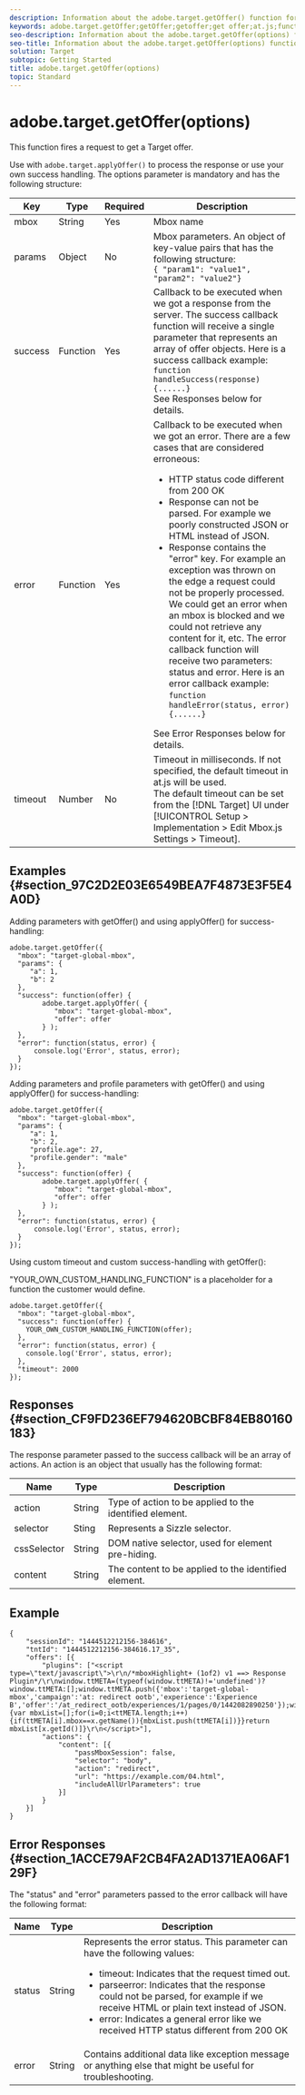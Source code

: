 ```yaml
---
description: Information about the adobe.target.getOffer() function for at.js. 
keywords: adobe.target.getOffer;getOffer;getoffer;get offer;at.js;functions;function
seo-description: Information about the adobe.target.getOffer(options) function for the Adobe Target at.js JavaScript library.
seo-title: Information about the adobe.target.getOffer(options) function for the Adobe Target at.js JavaScript library.
solution: Target
subtopic: Getting Started
title: adobe.target.getOffer(options)
topic: Standard
---
```


# adobe.target.getOffer(options)

This function fires a request to get a Target offer.

Use with `adobe.target.applyOffer()` to process the response or use your own success handling. The options parameter is mandatory and has the following structure:

| Key | Type | Required | Description |
|--- |--- |--- |--- |
|mbox|String|Yes|Mbox name|
|params|Object|No|Mbox parameters. An object of key-value pairs that has the following structure:<br>`{ "param1": "value1", "param2": "value2"}`|
|success|Function|Yes|Callback to be executed when we got a response from the server. The success callback function will receive a single parameter that represents an array of offer objects. Here is a success callback example:<br>`function handleSuccess(response){......}`<br>See Responses below for details.|
|error|Function|Yes|Callback to be executed when we got an error. There are a few cases that are considered erroneous:<ul><li>HTTP status code different from 200 OK</li><li>Response can not be parsed. For example we poorly constructed JSON or HTML instead of JSON.</li><li>Response contains the "error" key. For example an exception was thrown on the edge a request could not be properly processed. We could get an error when an mbox is blocked and we could not retrieve any content for it, etc. The error callback function will receive two parameters: status and error. Here is an error callback example: `function handleError(status, error){......}`</li></ul>See Error Responses below for details.|
|timeout|Number|No|Timeout in milliseconds. If not specified, the default timeout in at.js will be used.<br>The default timeout can be set from the [!DNL Target] UI under [!UICONTROL Setup > Implementation > Edit Mbox.js Settings > Timeout].|

## Examples {#section_97C2D2E03E6549BEA7F4873E3F5E4A0D}

Adding parameters with getOffer() and using applyOffer() for success-handling:

```
adobe.target.getOffer({   
  "mbox": "target-global-mbox", 
  "params": { 
     "a": 1, 
     "b": 2 
  }, 
  "success": function(offer) {           
        adobe.target.applyOffer( {  
           "mbox": "target-global-mbox", 
           "offer": offer  
        } ); 
  },   
  "error": function(status, error) {           
      console.log('Error', status, error); 
  } 
});
```

Adding parameters and profile parameters with getOffer() and using applyOffer() for success-handling:

```
adobe.target.getOffer({   
  "mbox": "target-global-mbox", 
  "params": { 
     "a": 1, 
     "b": 2, 
     "profile.age": 27, 
     "profile.gender": "male" 
  }, 
  "success": function(offer) {           
        adobe.target.applyOffer( {  
           "mbox": "target-global-mbox", 
           "offer": offer  
        } ); 
  },   
  "error": function(status, error) {           
      console.log('Error', status, error); 
  } 
});
```

Using custom timeout and custom success-handling with getOffer():

"YOUR_OWN_CUSTOM_HANDLING_FUNCTION" is a placeholder for a function the customer would define.

```
adobe.target.getOffer({     
  "mbox": "target-global-mbox",   
  "success": function(offer) { 
    YOUR_OWN_CUSTOM_HANDLING_FUNCTION(offer);   
  }, 
  "error": function(status, error) {                 
    console.log('Error', status, error);   
  },   
  "timeout": 2000 
});
```

## Responses {#section_CF9FD236EF794620BCBF84EB80160183}

The response parameter passed to the success callback will be an array of actions. An action is an object that usually has the following format:

| Name | Type | Description |
|--- |--- |--- |
|action|String|Type of action to be applied to the identified element.|
|selector|Sting|Represents a Sizzle selector.|
|cssSelector|String|DOM native selector, used for element pre-hiding.|
|content|String|The content to be applied to the identified element.|

## Example

```
{ 
    "sessionId": "1444512212156-384616", 
    "tntId": "1444512212156-384616.17_35", 
    "offers": [{ 
        "plugins": ["<script type=\"text/javascript\">\r\n/*mboxHighlight+ (1of2) v1 ==> Response Plugin*/\r\nwindow.ttMETA=(typeof(window.ttMETA)!='undefined')?window.ttMETA:[];window.ttMETA.push({'mbox':'target-global-mbox','campaign':'at: redirect ootb','experience':'Experience B','offer':'/at_redirect_ootb/experiences/1/pages/0/1442082890250'});window.ttMBX=function(x){var mbxList=[];for(i=0;i<ttMETA.length;i++){if(ttMETA[i].mbox==x.getName()){mbxList.push(ttMETA[i])}}return mbxList[x.getId()]}\r\n</script>"], 
        "actions": { 
            "content": [{ 
                "passMboxSession": false, 
                "selector": "body", 
                "action": "redirect", 
                "url": "https://example.com/04.html", 
                "includeAllUrlParameters": true 
            }] 
        } 
    }] 
}
```

## Error Responses {#section_1ACCE79AF2CB4FA2AD1371EA06AF129F}

The "status" and "error" parameters passed to the error callback will have the following format:

| Name | Type | Description |
|--- |--- |--- |
|status|String|Represents the error status. This parameter can have the following values:<ul><li>timeout: Indicates that the request timed out.</li><li>parseerror: Indicates that the response could not be parsed, for example if we receive HTML or plain text instead of JSON.</li><li>error: Indicates a general error like we received HTTP status different from 200 OK</li></ul>|
|error|String|Contains additional data like exception message or anything else that might be useful for troubleshooting.|